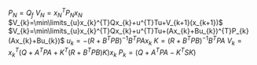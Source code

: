 $P_{N}=Q_{f}$
$V_{N}=x_{N}^{T}P_{N}x_{N}$
$V_{k}=\min\limits_{u}x_{k}^{T}Qx_{k}+u^{T}Tu+V_{k+1}(x_{k+1})$
$V_{k}=\min\limits_{u}x_{k}^{T}Qx_{k}+u^{T}Tu+(Ax_{k}+Bu_{k})^{T}P_{k}(Ax_{k}+Bu_{k})$
$u_{k} = -(R+B^{T}PB)^{-1}B^{T}PAx_{k}$
$K=(R+B^{T}PB)^{-1}B^{T}PA$
$V_{k}=x_{k}^{T}(Q+A^{T}PA+K^{T}(R+B^{T}PB)K)x_{k}$
$P_{k}=(Q+A^{T}PA-K^{T}SK)$